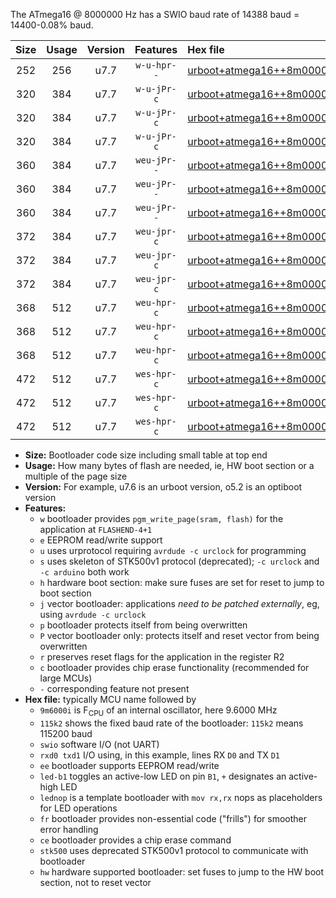 The ATmega16 @ 8000000 Hz has a SWIO baud rate of 14388 baud = 14400-0.08% baud.

|Size|Usage|Version|Features|Hex file|
|:-:|:-:|:-:|:-:|:--|
|252|256|u7.7|`w-u-hpr--`|[urboot+atmega16++8m0000i+++14k4_swio_rxd0_txd1_hw.hex](https://raw.githubusercontent.com/stefanrueger/urboot.hex/main/mcus/atmega16/internal_oscillator/fint++8m0000_Hz/br+++14k4_bps/urboot+atmega16++8m0000i+++14k4_swio_rxd0_txd1_hw.hex)|
|320|384|u7.7|`w-u-jPr-c`|[urboot+atmega16++8m0000i+++14k4_swio_rxd0_txd1_led+b0_fr_ce.hex](https://raw.githubusercontent.com/stefanrueger/urboot.hex/main/mcus/atmega16/internal_oscillator/fint++8m0000_Hz/br+++14k4_bps/urboot+atmega16++8m0000i+++14k4_swio_rxd0_txd1_led+b0_fr_ce.hex)|
|320|384|u7.7|`w-u-jPr-c`|[urboot+atmega16++8m0000i+++14k4_swio_rxd0_txd1_led+b7_fr_ce.hex](https://raw.githubusercontent.com/stefanrueger/urboot.hex/main/mcus/atmega16/internal_oscillator/fint++8m0000_Hz/br+++14k4_bps/urboot+atmega16++8m0000i+++14k4_swio_rxd0_txd1_led+b7_fr_ce.hex)|
|320|384|u7.7|`w-u-jPr-c`|[urboot+atmega16++8m0000i+++14k4_swio_rxd0_txd1_lednop_fr_ce.hex](https://raw.githubusercontent.com/stefanrueger/urboot.hex/main/mcus/atmega16/internal_oscillator/fint++8m0000_Hz/br+++14k4_bps/urboot+atmega16++8m0000i+++14k4_swio_rxd0_txd1_lednop_fr_ce.hex)|
|360|384|u7.7|`weu-jPr--`|[urboot+atmega16++8m0000i+++14k4_swio_rxd0_txd1_ee_led+b0_fr.hex](https://raw.githubusercontent.com/stefanrueger/urboot.hex/main/mcus/atmega16/internal_oscillator/fint++8m0000_Hz/br+++14k4_bps/urboot+atmega16++8m0000i+++14k4_swio_rxd0_txd1_ee_led+b0_fr.hex)|
|360|384|u7.7|`weu-jPr--`|[urboot+atmega16++8m0000i+++14k4_swio_rxd0_txd1_ee_led+b7_fr.hex](https://raw.githubusercontent.com/stefanrueger/urboot.hex/main/mcus/atmega16/internal_oscillator/fint++8m0000_Hz/br+++14k4_bps/urboot+atmega16++8m0000i+++14k4_swio_rxd0_txd1_ee_led+b7_fr.hex)|
|360|384|u7.7|`weu-jPr--`|[urboot+atmega16++8m0000i+++14k4_swio_rxd0_txd1_ee_lednop_fr.hex](https://raw.githubusercontent.com/stefanrueger/urboot.hex/main/mcus/atmega16/internal_oscillator/fint++8m0000_Hz/br+++14k4_bps/urboot+atmega16++8m0000i+++14k4_swio_rxd0_txd1_ee_lednop_fr.hex)|
|372|384|u7.7|`weu-jpr-c`|[urboot+atmega16++8m0000i+++14k4_swio_rxd0_txd1_ee_led+b0_fr_ce.hex](https://raw.githubusercontent.com/stefanrueger/urboot.hex/main/mcus/atmega16/internal_oscillator/fint++8m0000_Hz/br+++14k4_bps/urboot+atmega16++8m0000i+++14k4_swio_rxd0_txd1_ee_led+b0_fr_ce.hex)|
|372|384|u7.7|`weu-jpr-c`|[urboot+atmega16++8m0000i+++14k4_swio_rxd0_txd1_ee_led+b7_fr_ce.hex](https://raw.githubusercontent.com/stefanrueger/urboot.hex/main/mcus/atmega16/internal_oscillator/fint++8m0000_Hz/br+++14k4_bps/urboot+atmega16++8m0000i+++14k4_swio_rxd0_txd1_ee_led+b7_fr_ce.hex)|
|372|384|u7.7|`weu-jpr-c`|[urboot+atmega16++8m0000i+++14k4_swio_rxd0_txd1_ee_lednop_fr_ce.hex](https://raw.githubusercontent.com/stefanrueger/urboot.hex/main/mcus/atmega16/internal_oscillator/fint++8m0000_Hz/br+++14k4_bps/urboot+atmega16++8m0000i+++14k4_swio_rxd0_txd1_ee_lednop_fr_ce.hex)|
|368|512|u7.7|`weu-hpr-c`|[urboot+atmega16++8m0000i+++14k4_swio_rxd0_txd1_ee_led+b0_fr_ce_hw.hex](https://raw.githubusercontent.com/stefanrueger/urboot.hex/main/mcus/atmega16/internal_oscillator/fint++8m0000_Hz/br+++14k4_bps/urboot+atmega16++8m0000i+++14k4_swio_rxd0_txd1_ee_led+b0_fr_ce_hw.hex)|
|368|512|u7.7|`weu-hpr-c`|[urboot+atmega16++8m0000i+++14k4_swio_rxd0_txd1_ee_led+b7_fr_ce_hw.hex](https://raw.githubusercontent.com/stefanrueger/urboot.hex/main/mcus/atmega16/internal_oscillator/fint++8m0000_Hz/br+++14k4_bps/urboot+atmega16++8m0000i+++14k4_swio_rxd0_txd1_ee_led+b7_fr_ce_hw.hex)|
|368|512|u7.7|`weu-hpr-c`|[urboot+atmega16++8m0000i+++14k4_swio_rxd0_txd1_ee_lednop_fr_ce_hw.hex](https://raw.githubusercontent.com/stefanrueger/urboot.hex/main/mcus/atmega16/internal_oscillator/fint++8m0000_Hz/br+++14k4_bps/urboot+atmega16++8m0000i+++14k4_swio_rxd0_txd1_ee_lednop_fr_ce_hw.hex)|
|472|512|u7.7|`wes-hpr-c`|[urboot+atmega16++8m0000i+++14k4_swio_rxd0_txd1_ee_led+b0_fr_ce_stk500_hw.hex](https://raw.githubusercontent.com/stefanrueger/urboot.hex/main/mcus/atmega16/internal_oscillator/fint++8m0000_Hz/br+++14k4_bps/urboot+atmega16++8m0000i+++14k4_swio_rxd0_txd1_ee_led+b0_fr_ce_stk500_hw.hex)|
|472|512|u7.7|`wes-hpr-c`|[urboot+atmega16++8m0000i+++14k4_swio_rxd0_txd1_ee_led+b7_fr_ce_stk500_hw.hex](https://raw.githubusercontent.com/stefanrueger/urboot.hex/main/mcus/atmega16/internal_oscillator/fint++8m0000_Hz/br+++14k4_bps/urboot+atmega16++8m0000i+++14k4_swio_rxd0_txd1_ee_led+b7_fr_ce_stk500_hw.hex)|
|472|512|u7.7|`wes-hpr-c`|[urboot+atmega16++8m0000i+++14k4_swio_rxd0_txd1_ee_lednop_fr_ce_stk500_hw.hex](https://raw.githubusercontent.com/stefanrueger/urboot.hex/main/mcus/atmega16/internal_oscillator/fint++8m0000_Hz/br+++14k4_bps/urboot+atmega16++8m0000i+++14k4_swio_rxd0_txd1_ee_lednop_fr_ce_stk500_hw.hex)|

- **Size:** Bootloader code size including small table at top end
- **Usage:** How many bytes of flash are needed, ie, HW boot section or a multiple of the page size
- **Version:** For example, u7.6 is an urboot version, o5.2 is an optiboot version
- **Features:**
  + `w` bootloader provides `pgm_write_page(sram, flash)` for the application at `FLASHEND-4+1`
  + `e` EEPROM read/write support
  + `u` uses urprotocol requiring `avrdude -c urclock` for programming
  + `s` uses skeleton of STK500v1 protocol (deprecated); `-c urclock` and `-c arduino` both work
  + `h` hardware boot section: make sure fuses are set for reset to jump to boot section
  + `j` vector bootloader: applications *need to be patched externally*, eg, using `avrdude -c urclock`
  + `p` bootloader protects itself from being overwritten
  + `P` vector bootloader only: protects itself and reset vector from being overwritten
  + `r` preserves reset flags for the application in the register R2
  + `c` bootloader provides chip erase functionality (recommended for large MCUs)
  + `-` corresponding feature not present
- **Hex file:** typically MCU name followed by
  + `9m6000i` is F<sub>CPU</sub> of an internal oscillator, here 9.6000 MHz
  + `115k2` shows the fixed baud rate of the bootloader: `115k2` means 115200 baud
  + `swio` software I/O (not UART)
  + `rxd0 txd1` I/O using, in this example, lines RX `D0` and TX `D1`
  + `ee` bootloader supports EEPROM read/write
  + `led-b1` toggles an active-low LED on pin `B1`, `+` designates an active-high LED
  + `lednop` is a template bootloader with `mov rx,rx` nops as placeholders for LED operations
  + `fr` bootloader provides non-essential code ("frills") for smoother error handling
  + `ce` bootloader provides a chip erase command
  + `stk500` uses deprecated STK500v1 protocol to communicate with bootloader
  + `hw` hardware supported bootloader: set fuses to jump to the HW boot section, not to reset vector

